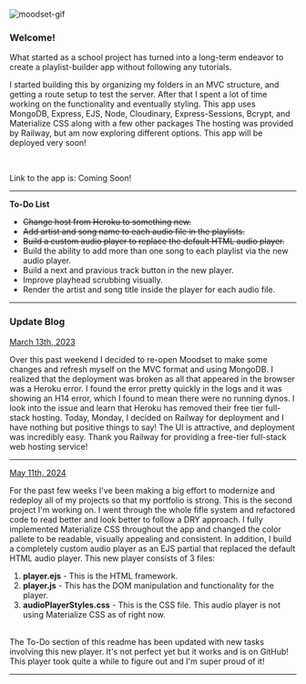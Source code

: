 <img
  src="./public/images/landing.gif"
  alt="moodset-gif"
/>

<h3> Welcome! </h3>
What started as a school project has turned into a long-term endeavor to create a playlist-builder app without following any tutorials.

<br>

I started building this by organizing my folders in an MVC structure, and getting a route setup to test the server. After that I spent a lot of time working on the functionality and eventually styling. This app uses MongoDB, Express, EJS, Node, Cloudinary, Express-Sessions, Bcrypt, and Materialize CSS along with a few other packages The hosting was provided by Railway, but am now exploring different options. This app will be deployed very soon!

<br>

Link to the app is:
Coming Soon!

<!-- <a href="https://moodset.up.railway.app/landing/landing">
here.
</a> -->

<hr>

<strong> To-Do List </strong>

<ul>
  <s><li>Change host from Heroku to something new.</s></li>
  <li><s>Add artist and song name to each audio file in the playlists.</s></li>
  <li><s>Build a custom audio player to replace the default HTML audio player.</s></li>
  <li>Build the ability to add more than one song to each playlist via the new audio player.</li>
  <li>Build a next and pravious track button in the new player.</li>
  <li>Improve playhead scrubbing visually.</li>
  <li>Render the artist and song title inside the player for each audio file.</li>
</ul>

<hr>

<h3> Update Blog </h3>

<u> March 13th, 2023 </u>

Over this past weekend I decided to re-open Moodset to make some changes and refresh myself on the MVC format and using MongoDB. I realized that the deployment was broken as all that appeared in the browser was a Heroku error. I found the error pretty quickly in the logs and it was showing an H14 error, which I found to mean there were no running dynos. I look into the issue and learn that Heroku has removed their free tier full-stack hosting. Today, Monday, I decided on Railway for deployment and I have nothing but positive things to say! The UI is attractive, and deployment was incredibly easy. Thank you Railway for providing a free-tier full-stack web hosting service!

<hr>

<u> May 11th, 2024 </u>

For the past few weeks I've been making a big effort to modernize and redeploy all of my projects so that my portfolio is strong. This is the second project I'm working on. I went through the whole fifle system and refactored code to read better and look better to follow a DRY approach. I fully implemented Materialize CSS throughout the app and changed the color pallete to be readable, visually appealing and consistent. In addition, I build a completely custom audio player as an EJS partial that replaced the default HTML audio player. This new player consists of 3 files: <br />

  <ol>
    <li><strong>player.ejs</strong> - This is the HTML framework.</li>
    <li><strong>player.js</strong> - This has the DOM manipulation and functionality for the player.</li>
    <li><strong>audioPlayerStyles.css</strong> - This is the CSS file. This audio player is not using Materialize CSS as of right now.</li>
  </ol>  
  <br />
The To-Do section of this readme has been updated with new tasks involving this new player. It's not perfect yet but it works and is on GitHub! This player took quite a while to figure out and I'm super proud of it!

<hr>
